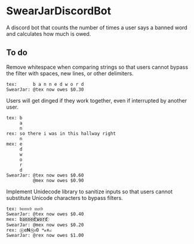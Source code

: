# SwearJarDiscordBot
A discord bot that counts the number of times a user says a banned word and calculates how much is owed.

## To do
Remove whitespace when comparing strings so that users cannot bypass the filter with spaces, new lines, or other delimiters.

    tex:      b a n n e d w o r d
    SwearJar: @tex now owes $0.30

Users will get dinged if they work together, even if interrupted by another user.

    tex: b
         a
         n
    rex: so there i was in this hallway right
         n
    mex: e
         d
         w
         o
         r
         d
    SwearJar: @tex now owes $0.60
              @mex now owes $0.90

Implement Unidecode library to sanitize inputs so that users cannot substitute Unicode characters to bypass filters.

    tex: 𝔟𝔞𝔫𝔫𝔢𝔡 𝔴𝔬𝔯𝔡
    SwearJar: @tex now owes $0.40
    mex: b҉a҉n҉n҉e҉d҉ ҉w҉o҉r҉d҉
    SwearJar: @mex now owes $0.20
    rex: ⓑα𝐍Ⓝ𝔢Đ ʷ𝓸я๔
    SwearJar: @rex now owes $1.00
